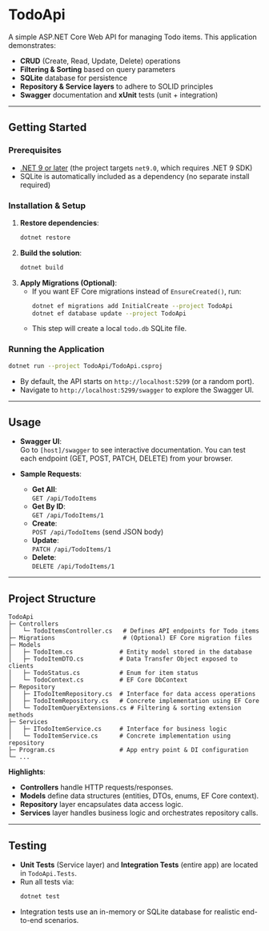 # TodoApi

A simple ASP.NET Core Web API for managing Todo items. This application demonstrates:

- **CRUD** (Create, Read, Update, Delete) operations
- **Filtering & Sorting** based on query parameters
- **SQLite** database for persistence
- **Repository & Service layers** to adhere to SOLID principles
- **Swagger** documentation and **xUnit** tests (unit + integration)

---

## Getting Started

### Prerequisites

- [.NET 9 or later](https://dotnet.microsoft.com/download) (the project targets `net9.0`, which requires .NET 9 SDK)
- SQLite is automatically included as a dependency (no separate install required)

### Installation & Setup

1. **Restore dependencies**:
   ```bash
   dotnet restore
   ```
2. **Build the solution**:
   ```bash
   dotnet build
   ```
3. **Apply Migrations (Optional)**:
   - If you want EF Core migrations instead of `EnsureCreated()`, run:
     ```bash
     dotnet ef migrations add InitialCreate --project TodoApi
     dotnet ef database update --project TodoApi
     ```
   - This step will create a local `todo.db` SQLite file.

### Running the Application

```bash
dotnet run --project TodoApi/TodoApi.csproj
```

- By default, the API starts on `http://localhost:5299` (or a random port).
- Navigate to `http://localhost:5299/swagger` to explore the Swagger UI.

---

## Usage

- **Swagger UI**:  
  Go to `[host]/swagger` to see interactive documentation. You can test each endpoint (GET, POST, PATCH, DELETE) from your browser.

- **Sample Requests**:
  - **Get All**:  
    `GET /api/TodoItems`
  - **Get By ID**:  
    `GET /api/TodoItems/1`
  - **Create**:  
    `POST /api/TodoItems` (send JSON body)
  - **Update**:  
    `PATCH /api/TodoItems/1`
  - **Delete**:  
    `DELETE /api/TodoItems/1`

---

## Project Structure

```
TodoApi
├─ Controllers
│   └─ TodoItemsController.cs   # Defines API endpoints for Todo items
├─ Migrations                   # (Optional) EF Core migration files
├─ Models
│   ├─ TodoItem.cs             # Entity model stored in the database
│   ├─ TodoItemDTO.cs          # Data Transfer Object exposed to clients
│   ├─ TodoStatus.cs           # Enum for item status
│   └─ TodoContext.cs          # EF Core DbContext
├─ Repository
│   ├─ ITodoItemRepository.cs  # Interface for data access operations
│   ├─ TodoItemRepository.cs   # Concrete implementation using EF Core
│   └─ TodoItemQueryExtensions.cs # Filtering & sorting extension methods
├─ Services
│   ├─ ITodoItemService.cs     # Interface for business logic
│   └─ TodoItemService.cs      # Concrete implementation using repository
├─ Program.cs                  # App entry point & DI configuration
└─ ...
```

**Highlights**:

- **Controllers** handle HTTP requests/responses.
- **Models** define data structures (entities, DTOs, enums, EF Core context).
- **Repository** layer encapsulates data access logic.
- **Services** layer handles business logic and orchestrates repository calls.

---

## Testing

- **Unit Tests** (Service layer) and **Integration Tests** (entire app) are located in `TodoApi.Tests`.
- Run all tests via:
  ```bash
  dotnet test
  ```
- Integration tests use an in-memory or SQLite database for realistic end-to-end scenarios.
